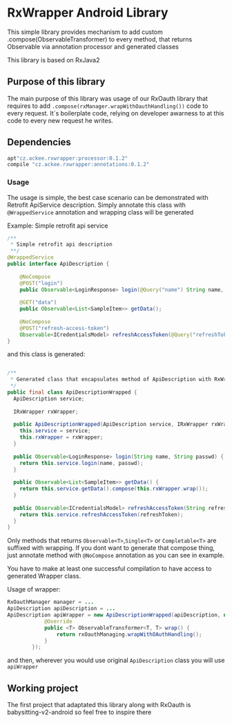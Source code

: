 # RxWrapper Android Library
This simple library provides mechanism to add custom .compose(ObservableTransformer) to every method, that returns Observable<T> via annotation processor and generated classes

This library is based on RxJava2

## Purpose of this library
The main purpose of this library was usage of our RxOauth library that requires to add `.compose(rxManager.wrapWithOauthHandling())` code to every request. It`s boilerplate code, relying on developer awarness to at this code to every new request he writes.
 
## Dependencies
```groovy
apt"cz.ackee.rxwrapper:processor:0.1.2"
compile "cz.ackee.rxwrapper:annotations:0.1.2"
```

### Usage
The usage is simple, the best case scenario can be demonstrated with Retrofit ApiService description. Simply annotate this class with `@WrappedService` annotation and wrapping class will be generated

Example: Simple retrofit api service
```java
/**
 * Simple retrofit api description
 **/
@WrappedService
public interface ApiDescription {
 
    @NoCompose
    @POST("login")
    public Observable<LoginResponse> login(@Query("name") String name, @Query("password") String passwd);
    
    @GET("data")
    public Observable<List<SampleItem>> getData();
 
    @NoCompose
    @POST("refresh-access-token")
    Observable<ICredentialsModel> refreshAccessToken(@Query("refreshToken")String refreshToken);
}
```

and this class is generated: 
```java

/**
 * Generated class that encapsulates method of ApiDescription with RxWrapper handling
 */
public final class ApiDescriptionWrapped {
  ApiDescription service;
 
  IRxWrapper rxWrapper;
 
  public ApiDescriptionWrapped(ApiDescription service, IRxWrapper rxWrapper) {
    this.service = service;
    this.rxWrapper = rxWrapper;
  }
 
  public Observable<LoginResponse> login(String name, String passwd) {
    return this.service.login(name, passwd);
  }
 
  public Observable<List<SampleItem>> getData() {
    return this.service.getData().compose(this.rxWrapper.wrap());
  }
 
  public Observable<ICredentialsModel> refreshAccessToken(String refreshToken) {
    return this.service.refreshAccessToken(refreshToken);
  }
}
```

Only methods that returns `Observable<T>`,`Single<T>` or `Completable<T>` are suffixed with wrapping. If you dont want to generate that compose thing, just annotate method with `@NoCompose` annotation as you can see in example.

You have to make at least one successful compilation to have access to generated Wrapper class. 

Usage of wrapper:
```java
RxOauthManager manager = ...
ApiDescription apiDescription = ...
ApiDescription apiWrapper = new ApiDescriptionWrapped(apiDescription, new IComposeWrapper() {
            @Override
            public <T> ObservableTransformer<T, T> wrap() {
                return rxOauthManaging.wrapWithOAuthHandling();
            }
        });
```

and then, wherever you would use original `ApiDescription` class you will use `apiWrapper`


## Working project
The first project that adaptated this library along with RxOauth is babysitting-v2-android so feel free to inspire there